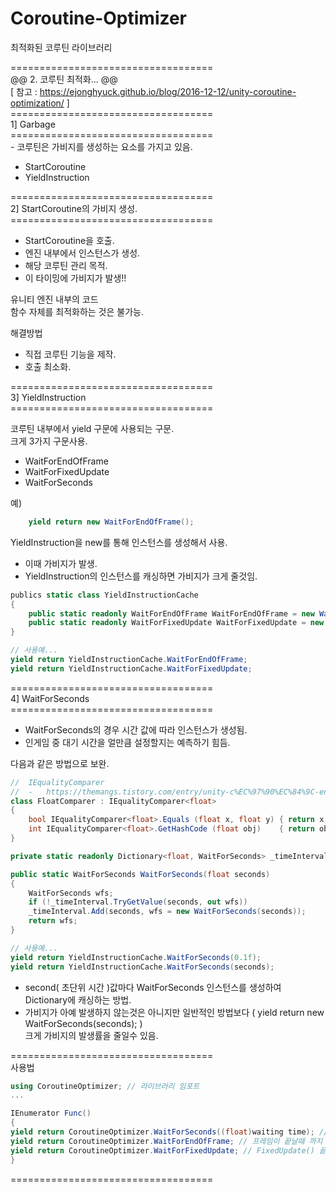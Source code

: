# Coroutine-Optimizer

최적화된 코루틴 라이브러리

===================================</br>
@@ 2. 코루틴 최적화... @@</br>
[ 참고 : https://ejonghyuck.github.io/blog/2016-12-12/unity-coroutine-optimization/ ]</br>
===================================<br>
1] Garbage<br>
===================================<br> - 코루틴은 가비지를 생성하는 요소를 가지고 있음.<br>
   - StartCoroutine<br>
   - YieldInstruction<br>

===================================<br>
2] StartCoroutine의 가비지 생성.<br>
=================================== <br>
- StartCoroutine을 호출. 
- 엔진 내부에서 인스턴스가 생성. 
- 해당 코루틴 관리 목적. 
- 이 타이밍에 가비지가 발생!!

유니티 엔진 내부의 코드<br>
함수 자체를 최적화하는 것은 불가능.

해결방법<br>
- 직접 코루틴 기능을 제작.<br>
- 호출 최소화.

===================================<br>
3] YieldInstruction<br>
===================================<br>

코루틴 내부에서 yield 구문에 사용되는 구문.<br>
    크게 3가지 구문사용.<br>
- WaitForEndOfFrame
- WaitForFixedUpdate
- WaitForSeconds

예)<br>
```cs
    yield return new WaitForEndOfFrame();
```

YieldInstruction을 new를 통해 인스턴스를 생성해서 사용.<br>
- 이때 가비지가 발생.<br>
- YieldInstruction의 인스턴스를 캐싱하면 가비지가 크게 줄것임.<br>
```cs
publics static class YieldInstructionCache
{
    public static readonly WaitForEndOfFrame WaitForEndOfFrame = new WaitForEndOfFrame();
    public static readonly WaitForFixedUpdate WaitForFixedUpdate = new WaitForFixedUpdate();
}

// 사용예...
yield return YieldInstructionCache.WaitForEndOfFrame;
yield return YieldInstructionCache.WaitForFixedUpdate;
```
===================================<br>
4] WaitForSeconds<br>
===================================<br> 
- WaitForSeconds의 경우 시간 값에 따라 인스턴스가 생성됨. 
- 인게임 중 대기 시간을 얼만큼 설정할지는 예측하기 힘듬.<br>

다음과 같은 방법으로 보완.
```cs
//	IEqualityComparer
//	-	https://themangs.tistory.com/entry/unity-c%EC%97%90%EC%84%9C-enum-struct%EB%A5%BC-key%EB%A1%9C-%EC%82%AC%EC%9A%A9%ED%95%98%EB%8A%94-dictionary-%EB%B0%95%EC%8B%B1-%ED%94%BC%ED%95%98%EA%B8%B0?category=492504
class FloatComparer : IEqualityComparer<float>
{
    bool IEqualityComparer<float>.Equals (float x, float y) { return x == y; }
    int IEqualityComparer<float>.GetHashCode (float obj)	{ return obj.GetHashCode(); }
}

private static readonly Dictionary<float, WaitForSeconds> _timeInterval = new Dictionary<float, WaitForSeconds>(new FloatComparer());

public static WaitForSeconds WaitForSeconds(float seconds)
{
    WaitForSeconds wfs;
    if (!_timeInterval.TryGetValue(seconds, out wfs))
    _timeInterval.Add(seconds, wfs = new WaitForSeconds(seconds));
    return wfs;
}

// 사용예...
yield return YieldInstructionCache.WaitForSeconds(0.1f);
yield return YieldInstructionCache.WaitForSeconds(seconds);
```
-	second( 초단위 시간 )값마다 WaitForSeconds 인스턴스를 생성하여 Dictionary에 캐싱하는 방법.
-	가비지가 아예 발생하지 않는것은 아니지만 일반적인 방법보다 ( yield return new WaitForSeconds(seconds); )<br>
    크게 가비지의 발생률을 줄일수 있음.

===================================<br>
사용법

```cs
using CoroutineOptimizer; // 라이브러리 임포트
...

IEnumerator Func()
{
yield return CoroutineOptimizer.WaitForSeconds((float)waiting time); // 멈출 시간
yield return CoroutineOptimizer.WaitForEndOfFrame; // 프레임이 끝날때 까지 대기
yield return CoroutineOptimizer.WaitForFixedUpdate; // FixedUpdate() 끝날때 까지 대기
}

```

===================================<br>
